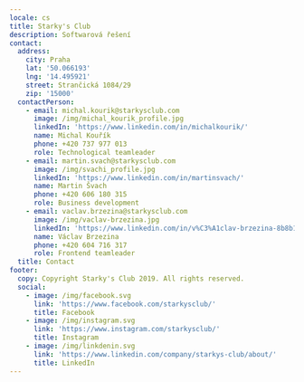 ```yaml
---
locale: cs
title: Starky's Club
description: Softwarová řešení
contact:
  address:
    city: Praha
    lat: '50.066193'
    lng: '14.495921'
    street: Strančická 1084/29
    zip: '15000'
  contactPerson:
    - email: michal.kourik@starkysclub.com
      image: /img/michal_kourik_profile.jpg
      linkedIn: 'https://www.linkedin.com/in/michalkourik/'
      name: Michal Kouřík
      phone: ‭+420 737 977 013‬
      role: Technological teamleader
    - email: martin.svach@starkysclub.com
      image: /img/svachi_profile.jpg
      linkedIn: 'https://www.linkedin.com/in/martinsvach/'
      name: Martin Švach
      phone: +420 ‭606 180 315‬
      role: Business development
    - email: vaclav.brzezina@starkysclub.com
      image: /img/vaclav-brzezina.jpg
      linkedIn: 'https://www.linkedin.com/in/v%C3%A1clav-brzezina-8b8b14107/'
      name: Václav Brzezina
      phone: ‭+420 604 716 317‬
      role: Frontend teamleader
  title: Contact
footer:
  copy: Copyright Starky's Club 2019. All rights reserved.
  social:
    - image: /img/facebook.svg
      link: 'https://www.facebook.com/starkysclub/'
      title: Facebook
    - image: /img/instagram.svg
      link: 'https://www.instagram.com/starkysclub/'
      title: Instagram
    - image: /img/linkdenin.svg
      link: 'https://www.linkedin.com/company/starkys-club/about/'
      title: LinkedIn
---
```


